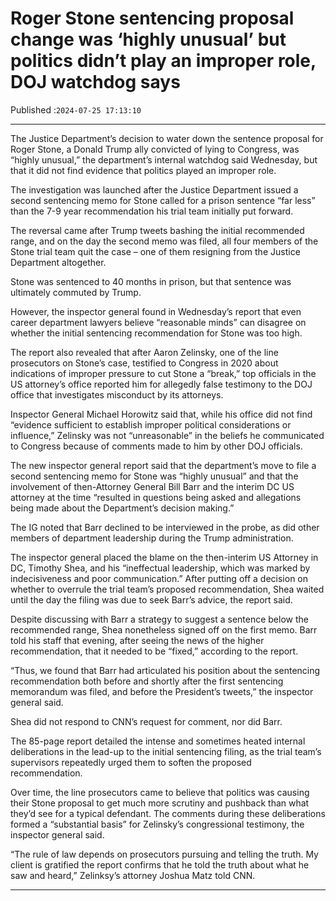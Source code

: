 # Roger Stone sentencing proposal change was ‘highly unusual’ but politics didn’t play an improper role, DOJ watchdog says

Published :`2024-07-25 17:13:10`

---

The Justice Department’s decision to water down the sentence proposal for Roger Stone, a Donald Trump ally convicted of lying to Congress, was “highly unusual,” the department’s internal watchdog said Wednesday, but that it did not find evidence that politics played an improper role.

The investigation was launched after the Justice Department issued a second sentencing memo for Stone called for a prison sentence “far less” than the 7-9 year recommendation his trial team initially put forward.

The reversal came after Trump tweets bashing the initial recommended range, and on the day the second memo was filed, all four members of the Stone trial team quit the case – one of them resigning from the Justice Department altogether.

Stone was sentenced to 40 months in prison, but that sentence was ultimately commuted by Trump.

However, the inspector general found in Wednesday’s report that even career department lawyers believe “reasonable minds” can disagree on whether the initial sentencing recommendation for Stone was too high.

The report also revealed that after Aaron Zelinsky, one of the line prosecutors on Stone’s case, testified to Congress in 2020 about indications of improper pressure to cut Stone a “break,” top officials in the US attorney’s office reported him for allegedly false testimony to the DOJ office that investigates misconduct by its attorneys.

Inspector General Michael Horowitz said that, while his office did not find “evidence sufficient to establish improper political considerations or influence,” Zelinsky was not “unreasonable” in the beliefs he communicated to Congress because of comments made to him by other DOJ officials.

The new inspector general report said that the department’s move to file a second sentencing memo for Stone was “highly unusual” and that the involvement of then-Attorney General Bill Barr and the interim DC US attorney at the time “resulted in questions being asked and allegations being made about the Department’s decision making.”

The IG noted that Barr declined to be interviewed in the probe, as did other members of department leadership during the Trump administration.

The inspector general placed the blame on the then-interim US Attorney in DC, Timothy Shea, and his “ineffectual leadership, which was marked by indecisiveness and poor communication.” After putting off a decision on whether to overrule the trial team’s proposed recommendation, Shea waited until the day the filing was due to seek Barr’s advice, the report said.

Despite discussing with Barr a strategy to suggest a sentence below the recommended range, Shea nonetheless signed off on the first memo. Barr told his staff that evening, after seeing the news of the higher recommendation, that it needed to be “fixed,” according to the report.

“Thus, we found that Barr had articulated his position about the sentencing recommendation both before and shortly after the first sentencing memorandum was filed, and before the President’s tweets,” the inspector general said.

Shea did not respond to CNN’s request for comment, nor did Barr.

The 85-page report detailed the intense and sometimes heated internal deliberations in the lead-up to the initial sentencing filing, as the trial team’s supervisors repeatedly urged them to soften the proposed recommendation.

Over time, the line prosecutors came to believe that politics was causing their Stone proposal to get much more scrutiny and pushback than what they’d see for a typical defendant. The comments during these deliberations formed a “substantial basis” for Zelinsky’s congressional testimony, the inspector general said.

“The rule of law depends on prosecutors pursuing and telling the truth. My client is gratified the report confirms that he told the truth about what he saw and heard,” Zelinksy’s attorney Joshua Matz told CNN.

---

